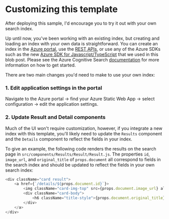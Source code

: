 # Customizing this template

After deploying this sample, I'd encourage you to try it out with your own search index.

Up until now, you've been working with an existing index, but creating and loading an index with your own data is straightforward. You can create an index in the [Azure portal](https://docs.microsoft.com/azure/search/search-import-data-portal), use the [REST APIs](https://docs.microsoft.com/rest/api/searchservice/create-index), or use any of the Azure SDKs such as the new [Azure SDK for Javascript/TypeScript](https://github.com/Azure/azure-sdk-for-js/tree/master/sdk/search/search-documents/) that we used in this blob post. Please see the Azure Cognitive Search [documentation](https://docs.microsoft.com/azure/search/search-get-started-portal) for more information on how to get started.

There are two main changes you'd need to make to use your own index:

### 1. Edit application settings in the portal

Navigate to the Azure portal -> find your Azure Static Web App -> select configuration -> edit the application settings.

### 2. Update Result and Detail components

Much of the UI won't require customization, however, if you integrate a new index with this template, you'll likely need to update the `Results` component and the `Details` component to reflect the fields in your index.

To give an example, the following code renders the results on the search page in `src/components/Results/Result/Result.js`. The properties `id`, `image_url`, and `original_title` of `props.document` all correspond to fields in the search index and should be updated to reflect the fields in your own search index:

```javascript
<div className="card result">
    <a href={`/details/${props.document.id}`}>
        <img className="card-img-top" src={props.document.image_url} alt="book cover"></img>
        <div className="card-body">
            <h6 className="title-style">{props.document.original_title}</h6>
        </div>
    </a>
</div>
```